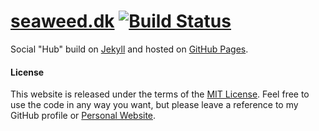 # [seaweed.dk](http://seaweed.dk) [![Build Status](https://img.shields.io/travis/TangChr/TangChr.github.io.svg)](https://travis-ci.org/TangChr/TangChr.github.io)

Social "Hub" build on [Jekyll](http://jekyllrb.com) and hosted on [GitHub Pages](https://pages.github.com).

#### License
This website is released under the terms of the [MIT License](http://opensource.org/licenses/MIT). Feel free to use the code in any way you want, but please leave a reference to my GitHub profile or [Personal Website](http://christiantang.dk).